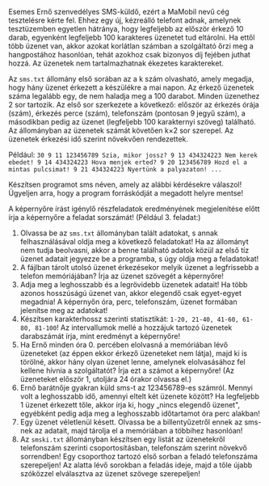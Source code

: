 Esemes Ernő szenvedélyes SMS-küldő, ezért a MaMobil nevű cég tesztelésre
kérte fel. Ehhez egy új, kézreálló telefont adnak, amelynek tesztüzemben
egyetlen hátránya, hogy legfeljebb az először érkező 10 darab, egyenként
legfeljebb 100 karakteres üzenetet tud eltárolni. Ha ettől több üzenet
van, akkor azokat korlátlan számban a szolgáltató őrzi meg a
hangpostához hasonlóan, tehát azokhoz csak bizonyos díj fejében juthat
hozzá. Az üzenetek nem tartalmazhatnak ékezetes karaktereket.

Az `sms.txt` állomány első sorában az a k szám olvasható, amely megadja,
hogy hány üzenet érkezett a készülékre a mai napon. Az érkező üzenetek
száma legalább egy, de nem haladja meg a 100 darabot. Minden üzenethez 2
sor tartozik. Az első sor szerkezete a következő: először az érkezés
órája (szám), érkezés perce (szám), telefonszám (pontosan 9 jegyű szám),
a másodikban pedig az üzenet (legfeljebb 100 karakternyi szöveg)
található. Az állományban az üzenetek számát követően k×2 sor szerepel.
Az üzenetek érkezési idő szerint növekvően rendezettek.

Például:
    ```
    30
    9 11 123456789
    Szia, mikor jossz?
    9 13 434324223
    Nem kerek ebedet!
    9 14 434324223
    Hova menjek erted?
    9 20 123456789
    Hozd el a mintas pulcsimat!
    9 21 434324223
    Nyertünk a palyazaton!
    ...
    ```

Készítsen programot sms néven, amely az alábbi kérdésekre válaszol!
Ügyeljen arra, hogy a program forráskódját a megadott helyre mentse!

A képernyőre írást igénylő részfeladatok eredményének megjelenítése
előtt írja a képernyőre a feladat sorszámát! (Például 3. feladat:)

1.  Olvassa be az `sms.txt` állományban talált adatokat, s annak
    felhasználásával oldja meg a következő feladatokat! Ha az állományt
    nem tudja beolvasni, akkor a benne található adatok közül az első
    tíz üzenet adatait jegyezze be a programba, s úgy oldja meg a
    feladatokat!
2.  A fájlban tárolt utolsó üzenet érkezésekor melyik üzenet a
    legfrissebb a telefon memóriájában? Írja az üzenet szövegét a
    képernyőre!
3.  Adja meg a leghosszabb és a legrövidebb üzenetek adatait! Ha több
    azonos hosszúságú üzenet van, akkor elegendő csak egyet-egyet
    megadnia! A képernyőn óra, perc, telefonszám, üzenet formában
    jelenítse meg az adatokat!
4.  Készítsen karakterhossz szerinti statisztikát:
    `1-20, 21-40, 41-60, 61-80, 81-100`! Az intervallumok mellé a
    hozzájuk tartozó üzenetek darabszámát írja, mint eredményt a
    képernyőre!
5.  Ha Ernő minden óra 0. percében elolvasná a memóriában lévő
    üzeneteket (az éppen ekkor érkező üzeneteket nem látja), majd ki is
    törölné, akkor hány olyan üzenet lenne, amelynek elolvasásához fel
    kellene hívnia a szolgáltatót? Írja ezt a számot a képernyőre! (Az
    üzeneteket először 1, utoljára 24 órakor olvassa el.)
6.  Ernő barátnője gyakran küld sms-t az 123456789-es számról. Mennyi
    volt a leghosszabb idő, amennyi eltelt két üzenete között? Ha
    legfeljebb 1 üzenet érkezett tőle, akkor írja ki, hogy „nincs
    elegendő üzenet", egyébként pedig adja meg a leghosszabb időtartamot
    óra perc alakban!
7.  Egy üzenet véletlenül késett. Olvassa be a billentyűzetről ennek az
    sms-nek az adatait, majd tárolja el a memóriában a többihez
    hasonlóan!
8.  Az `smski.txt` állományban készítsen egy listát az üzenetekről
    telefonszám szerinti csoportosításban, telefonszám szerint növekvő
    sorrendben! Egy csoporthoz tartozó első sorban a feladó telefonszáma
    szerepeljen! Az alatta lévő sorokban a feladás ideje, majd a tőle
    újabb szóközzel elválasztva az üzenet szövege szerepeljen!
